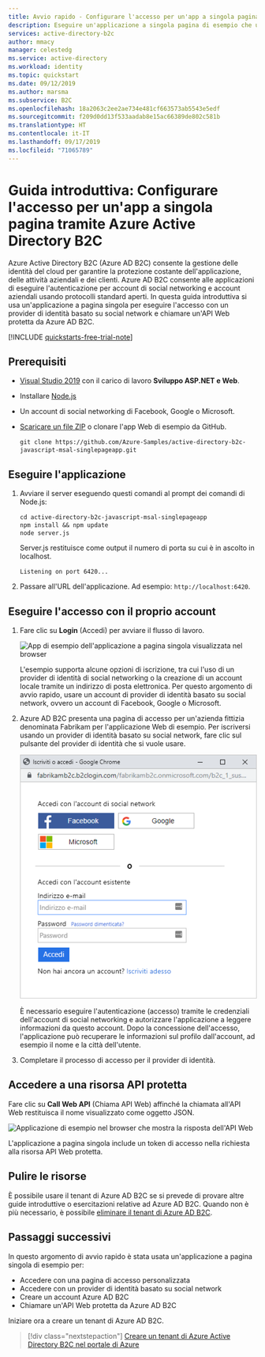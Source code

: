 ```yaml
---
title: Avvio rapido - Configurare l'accesso per un'app a singola pagina tramite Azure Active Directory B2C
description: Eseguire un'applicazione a singola pagina di esempio che usa Azure Active Directory B2C per consentire l'accesso all'account.
services: active-directory-b2c
author: mmacy
manager: celestedg
ms.service: active-directory
ms.workload: identity
ms.topic: quickstart
ms.date: 09/12/2019
ms.author: marsma
ms.subservice: B2C
ms.openlocfilehash: 18a2063c2ee2ae734e481cf663573ab5543e5edf
ms.sourcegitcommit: f209d0dd13f533aadab8e15ac66389de802c581b
ms.translationtype: HT
ms.contentlocale: it-IT
ms.lasthandoff: 09/17/2019
ms.locfileid: "71065789"
---
```

# <a name="quickstart-set-up-sign-in-for-a-single-page-app-using-azure-active-directory-b2c"></a>Guida introduttiva: Configurare l'accesso per un'app a singola pagina tramite Azure Active Directory B2C

Azure Active Directory B2C (Azure AD B2C) consente la gestione delle identità del cloud per garantire la protezione costante dell'applicazione, delle attività aziendali e dei clienti. Azure AD B2C consente alle applicazioni di eseguire l'autenticazione per account di social networking e account aziendali usando protocolli standard aperti. In questa guida introduttiva si usa un'applicazione a pagina singola per eseguire l'accesso con un provider di identità basato su social network e chiamare un'API Web protetta da Azure AD B2C.

[!INCLUDE [quickstarts-free-trial-note](../../includes/quickstarts-free-trial-note.md)]

## <a name="prerequisites"></a>Prerequisiti

- [Visual Studio 2019](https://www.visualstudio.com/downloads/) con il carico di lavoro **Sviluppo ASP.NET e Web**.
- Installare [Node.js](https://nodejs.org/en/download/)
- Un account di social networking di Facebook, Google o Microsoft.
- [Scaricare un file ZIP](https://github.com/Azure-Samples/active-directory-b2c-javascript-msal-singlepageapp/archive/master.zip) o clonare l'app Web di esempio da GitHub.

    ```
    git clone https://github.com/Azure-Samples/active-directory-b2c-javascript-msal-singlepageapp.git
    ```

## <a name="run-the-application"></a>Eseguire l'applicazione

1. Avviare il server eseguendo questi comandi al prompt dei comandi di Node.js:

    ```
    cd active-directory-b2c-javascript-msal-singlepageapp
    npm install && npm update
    node server.js
    ```

    Server.js restituisce come output il numero di porta su cui è in ascolto in localhost.

    ```
    Listening on port 6420...
    ```

2. Passare all'URL dell'applicazione. Ad esempio: `http://localhost:6420`.

## <a name="sign-in-using-your-account"></a>Eseguire l'accesso con il proprio account

1. Fare clic su **Login** (Accedi) per avviare il flusso di lavoro.

    ![App di esempio dell'applicazione a pagina singola visualizzata nel browser](media/active-directory-b2c-quickstarts-spa/sample-app-spa.png)

    L'esempio supporta alcune opzioni di iscrizione, tra cui l'uso di un provider di identità di social networking o la creazione di un account locale tramite un indirizzo di posta elettronica. Per questo argomento di avvio rapido, usare un account di provider di identità basato su social network, ovvero un account di Facebook, Google o Microsoft.

2. Azure AD B2C presenta una pagina di accesso per un'azienda fittizia denominata Fabrikam per l'applicazione Web di esempio. Per iscriversi usando un provider di identità basato su social network, fare clic sul pulsante del provider di identità che si vuole usare.

    ![Pagina di accesso o di iscrizione che mostra i pulsanti del provider di identità](media/active-directory-b2c-quickstarts-spa/sign-in-or-sign-up-spa.png)

    È necessario eseguire l'autenticazione (accesso) tramite le credenziali dell'account di social networking e autorizzare l'applicazione a leggere informazioni da questo account. Dopo la concessione dell'accesso, l'applicazione può recuperare le informazioni sul profilo dall'account, ad esempio il nome e la città dell'utente.

3. Completare il processo di accesso per il provider di identità.

## <a name="access-a-protected-api-resource"></a>Accedere a una risorsa API protetta

Fare clic su **Call Web API** (Chiama API Web) affinché la chiamata all'API Web restituisca il nome visualizzato come oggetto JSON.

![Applicazione di esempio nel browser che mostra la risposta dell'API Web](media/active-directory-b2c-quickstarts-spa/call-api-spa.png)

L'applicazione a pagina singola include un token di accesso nella richiesta alla risorsa API Web protetta.

## <a name="clean-up-resources"></a>Pulire le risorse

È possibile usare il tenant di Azure AD B2C se si prevede di provare altre guide introduttive o esercitazioni relative ad Azure AD B2C. Quando non è più necessario, è possibile [eliminare il tenant di Azure AD B2C](active-directory-b2c-faqs.md#how-do-i-delete-my-azure-ad-b2c-tenant).

## <a name="next-steps"></a>Passaggi successivi

In questo argomento di avvio rapido è stata usata un'applicazione a pagina singola di esempio per:

* Accedere con una pagina di accesso personalizzata
* Accedere con un provider di identità basato su social network
* Creare un account Azure AD B2C
* Chiamare un'API Web protetta da Azure AD B2C

Iniziare ora a creare un tenant di Azure AD B2C.

> [!div class="nextstepaction"]
> [Creare un tenant di Azure Active Directory B2C nel portale di Azure](tutorial-create-tenant.md)

